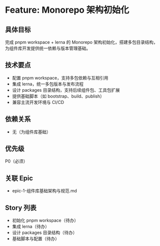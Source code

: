 # Feature: Monorepo 架构初始化

## 具体目标

完成 pnpm workspace + lerna 的 Monorepo 架构初始化，搭建多包目录结构，为组件库开发提供统一依赖与版本管理基础。

## 技术要点

- 配置 pnpm workspace，支持多包依赖与互相引用
- 集成 lerna，统一多包版本与发布流程
- 设计 packages 目录结构，支持后续组件包、工具包扩展
- 提供基础脚本（如 bootstrap、build、publish）
- 兼容主流开发环境与 CI/CD

## 依赖关系

- 无（为组件库基础）

## 优先级

P0（必须）

## 关联 Epic

- epic-1-组件库基础架构与规范.md

## Story 列表

- 初始化 pnpm workspace（待办）
- 集成 lerna（待办）
- 设计 packages 目录结构（待办）
- 基础脚本与配置（待办）
